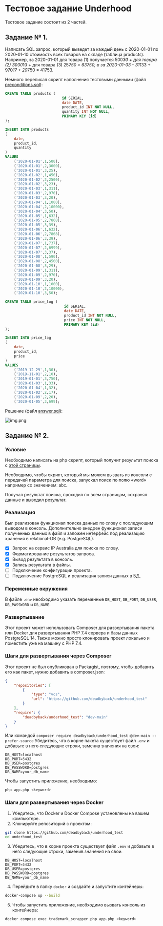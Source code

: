 # Тестовое задание Underhood

Тестовое задание состоит из 2 частей.

## Задание № 1.

Написать SQL запрос, который выведет за каждый день с 2020-01-01 по 2020-01-10 стоимость всех товаров на складе (таблица products).
Например, за 2020-01-01 для товара (1) получается 500*30 + для товара (2) 3000*10 + для товара (3) 25*750 = 63750, а за 2020-01-03 - 311*33 + 970*17 + 20*750 = 41753.

Немного переписал скрипт наполнения тестовыми данными (файл [preconditions.sql](preconditions.sql)):
```sql
CREATE TABLE products (
                          id SERIAL,
                          date DATE,
                          product_id INT NOT NULL,
                          quantity INT NOT NULL,
                          PRIMARY KEY (id)
);

INSERT INTO products
(
    date,
    product_id,
    quantity
)
VALUES
    ('2020-01-01',1,500),
    ('2020-01-01',2,3000),
    ('2020-01-01',3,25),
    ('2020-01-02',1,450),
    ('2020-01-02',2,2500),
    ('2020-01-02',3,23),
    ('2020-01-03',1,311),
    ('2020-01-03',2,970),
    ('2020-01-03',3,20),
    ('2020-01-04',1,1000),
    ('2020-01-04',2,10000),
    ('2020-01-04',3,50),
    ('2020-01-05',1,632),
    ('2020-01-05',2,7868),
    ('2020-01-05',3,39),
    ('2020-01-06',1,632),
    ('2020-01-06',2,7868),
    ('2020-01-06',3,39),
    ('2020-01-07',1,737),
    ('2020-01-07',2,6999),
    ('2020-01-07',3,37),
    ('2020-01-08',1,590),
    ('2020-01-08',2,4500),
    ('2020-01-08',3,29),
    ('2020-01-09',1,311),
    ('2020-01-09',2,970),
    ('2020-01-09',3,20),
    ('2020-01-10',1,1000),
    ('2020-01-10',2,10000),
    ('2020-01-10',3,50);

CREATE TABLE price_log (
                           id SERIAL,
                           date DATE,
                           product_id INT NOT NULL,
                           price INT NOT NULL,
                           PRIMARY KEY (id)
);

INSERT INTO price_log
(
    date,
    product_id,
    price
)
VALUES
    ('2019-12-29',1,30),
    ('2019-11-01',2,10),
    ('2019-01-01',3,750),
    ('2020-01-03',1,33),
    ('2020-01-04',1,32),
    ('2020-01-02',2,17),
    ('2020-01-09',2,20),
    ('2020-01-05',3,699);
```

Решение (файл [answer.sql](answer.sql)):

![img.png](result_sql.png)

## Задание № 2.

### Условие

Необходимо написать на php скрипт, который получит результат поиска с [этой страницы](https://search.ipaustralia.gov.au/trademarks/search/advanced).

Необходимо, чтобы скрипт, который мы можем вызвать из консоли с передачей параметра для поиска, запускал поиск по полю «word» например со значением: abc.

Получал результат поиска, проходил по всем страницам, сохранял данные и выводил результат.

### Реализация

Был реализован функционал поиска данных по слову с последующим выводом в консоль.
Дополнительно внедрен функционал записи полученных данных в файл и заложен интерфейс под реализацию хранения в relational-DB (e.g. PostgreSQL).

- [x] Запрос на сервис IP Australia для поиска по слову.
- [x] Форматирование результатов запроса.
- [x] Вывод результата в консоль.
- [x] Запись результата в файлы.
- [ ] Подключение конфигурации проекта.
- [ ] Подключение PostgreSQL и реализация записи данных в БД.

### Переменные окружения

В файле `.env` необходимо указать переменные `DB_HOST`, `DB_PORT`, `DB_USER`, `DB_PASSWORD` и `DB_NAME`.

### Развертывание

Этот проект может использовать Composer для развертывания пакета или Docker для развертывания PHP 7.4 сервера и базы данных PostgreSQL 14. 
Также можно просто клонировать проект локально и поместить уже на машину с PHP 7.4.

### Шаги для развертывания через Composer


Этот проект не был опубликован в Packagist, поэтому, чтобы добавить его как пакет, нужно добавить в composer.json:

```json
{
    "repositories": [
        {
            "type": "vcs",
            "url": "https://github.com/deadbyback/underhood_test"
        }
    ],
    "require": {
        "deadbyback/underhood_test": "dev-main"
    }
}

```

Или командой
`composer require deadbyback/underhood_test:@dev-main --prefer-source`
Убедитесь, что в корне пакета существует файл `.env` и добавьте в него следующие строки, заменив значения на свои:

```plaintext
DB_HOST=localhost
DB_PORT=5432
DB_USER=postgres
DB_PASSWORD=postgres
DB_NAME=your_db_name
```
Чтобы запустить приложение, необходимо:
```sh
php app.php <keyword>
```

### Шаги для развертывания через Docker

1. Убедитесь, что Docker и Docker Compose установлены на вашем компьютере.
2. Клонируйте репозиторий с проектом:
```sh
git clone https://github.com/deadbyback/underhood_test
cd underhood_test
```
3. Убедитесь, что в корне проекта существует файл `.env` и добавьте в него следующие строки, заменив значения на свои:
```plaintext
DB_HOST=localhost
DB_PORT=5432
DB_USER=postgres
DB_PASSWORD=postgres
DB_NAME=your_db_name
```
4. Перейдите в папку `docker` и создайте и запустите контейнеры:
```sh
docker-compose up --build
```
5. Чтобы запустить приложение, необходимо вызвать консоль из контейнера:
```sh
docker compose exec trademark_scrapper php app.php <keyword>
```